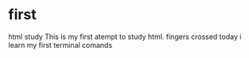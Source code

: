 # first
html study
This is my first atempt to study html. 
fingers crossed
today i learn my first terminal comands

